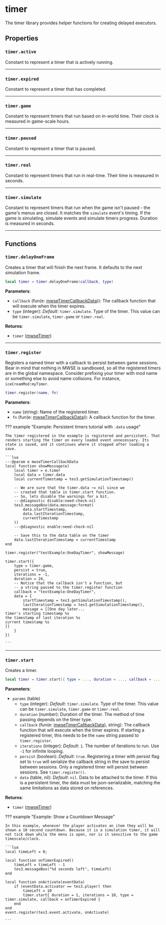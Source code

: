 # timer
<div class="search_terms" style="display: none">timer</div>

<!---
	This file is autogenerated. Do not edit this file manually. Your changes will be ignored.
	More information: https://github.com/MWSE/MWSE/tree/master/docs
-->

The timer library provides helper functions for creating delayed executors.

## Properties

### `timer.active`
<div class="search_terms" style="display: none">active</div>

Constant to represent a timer that is actively running.

***

### `timer.expired`
<div class="search_terms" style="display: none">expired</div>

Constant to represent a timer that has completed.

***

### `timer.game`
<div class="search_terms" style="display: none">game</div>

Constant to represent timers that run based on in-world time. Their clock is measured in game-scale hours.

***

### `timer.paused`
<div class="search_terms" style="display: none">paused</div>

Constant to represent a timer that is paused.

***

### `timer.real`
<div class="search_terms" style="display: none">real</div>

Constant to represent timers that run in real-time. Their time is measured in seconds.

***

### `timer.simulate`
<div class="search_terms" style="display: none">simulate</div>

Constant to represent timers that run when the game isn't paused - the game's menus are closed. It matches the `simulate` event's timing. If the game is simulating, simulate events and simulate timers progress. Duration is measured in seconds.

***

## Functions

### `timer.delayOneFrame`
<div class="search_terms" style="display: none">delayoneframe</div>

Creates a timer that will finish the next frame. It defaults to the next simulation frame.

```lua
local timer = timer.delayOneFrame(callback, type)
```

**Parameters**:

* `callback` (fun(e: [mwseTimerCallbackData](../../types/mwseTimerCallbackData))): The callback function that will execute when the timer expires.
* `type` (integer): *Default*: ``timer.simulate``. Type of the timer. This value can be `timer.simulate`, `timer.game` or `timer.real`.

**Returns**:

* `timer` ([mwseTimer](../../types/mwseTimer))

***

### `timer.register`
<div class="search_terms" style="display: none">register</div>

Registers a named timer with a callback to persist between game sessions. Bear in mind that nothing in MWSE is sandboxed, so all the registered timers are in the global namespace. Consider prefixing your timer with mod name or something else to avoid name collisions. For instance, `iceCreamMod:myTimer`.

```lua
timer.register(name, fn)
```

**Parameters**:

* `name` (string): Name of the registered timer.
* `fn` (fun(e: [mwseTimerCallbackData](../../types/mwseTimerCallbackData))): A callback function for the timer.

??? example "Example: Persistent timers tutorial with `.data` usage"

	The timer registered in the example is registered and persistent. That renders starting the timer on every loaded event unnecessary. Its state is saved, and it continues where it stopped after loading a save.

	```lua
	---@param e mwseTimerCallbackData
	local function showMessage(e)
		local timer = e.timer
		local data = timer.data
		local currentTimestamp = tes3.getSimulationTimestamp()
	
		-- We are sure that the timer.data ~= nil since we
		-- created that table in timer.start function.
		-- So, lets disable the warnings for a bit.
		---@diagnostic disable:need-check-nil
		tes3.messageBox(data.message:format(
			data.startTimestamp,
			data.lastIterationTimestamp,
			currentTimestamp
		))
		---@diagnostic enable:need-check-nil
	
		-- Save this to the data table on the timer
		data.lastIterationTimestamp = currentTimestamp
	end
	
	timer.register("testExample:OneDayTimer", showMessage)
	
	timer.start({
		type = timer.game,
		persist = true,
		iterations = -1,
		duration = 24,
		-- Notice that the callback isn't a function, but
		-- a string passed to the timer.register function
		callback = "testExample:OneDayTimer",
		data = {
			startTimestamp = tes3.getSimulationTimestamp(),
			lastIterationTimestamp = tes3.getSimulationTimestamp(),
			message = [[One day later...
	timer's starting timestamp %s
	the timestamp of last iteration %s
	current timestamp %s
	]]
		}
	})

	```

***

### `timer.start`
<div class="search_terms" style="display: none">start</div>

Creates a timer.

```lua
local timer = timer.start({ type = ..., duration = ..., callback = ..., iterations = ..., persist = ..., data = ... })
```

**Parameters**:

* `params` (table)
	* `type` (integer): *Default*: ``timer.simulate``. Type of the timer. This value can be `timer.simulate`, `timer.game` or `timer.real`.
	* `duration` (number): Duration of the timer. The method of time passing depends on the timer type.
	* `callback` (fun(e: [mwseTimerCallbackData](../../types/mwseTimerCallbackData)), string): The callback function that will execute when the timer expires. If starting a registered timer, this needs to be the `name` string passed to `timer.register`.
	* `iterations` (integer): *Default*: `1`. The number of iterations to run. Use `-1` for infinite looping.
	* `persist` (boolean): *Default*: `true`. Registering a timer with persist flag set to `true` will serialize the callback string in the save to persist between sessions. Only a registered timer will persist between sessions. See `timer.register()`.
	* `data` (table, nil): *Default*: `nil`. Data to be attached to the timer. If this is a persistent timer, the data must be json-serializable, matching the same limitations as data stored on references.

**Returns**:

* `timer` ([mwseTimer](../../types/mwseTimer))

??? example "Example: Show a Countdown Message"

	In this example, whenever the player activates an item they will be shown a 10 second countdown. Because it is a simulation timer, it will not tick down while the menu is open, nor is it sensitive to the game timescale/clock.

	```lua
	local timeLeft = 0;
	
	local function onTimerExpired() 
		timeLeft = timeLeft - 1
		tes3.messageBox("%d seconds left", timeLeft)
	end
	
	local function onActivate(eventData)
		if (eventData.activator == tes3.player) then
			timeLeft = 10
			timer.start{ duration = 1, iterations = 10, type = timer.simulate, callback = onTimerExpired }
		end
	end
	event.register(tes3.event.activate, onActivate)

	```

